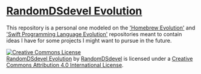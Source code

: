 # <a href="https://github.com/RandomDSdevel/RandomDSdevel-Evolution"><span xmlns:dct="http://purl.org/dc/terms/" property="dct:title">RandomDSdevel Evolution</span></a>

This repository is a personal one modeled on the ['Homebrew Evolution'](https://github.com/Homebrew/brew-evolution) and ['Swift Programming Language Evolution'](https://github.com/apple/swift-evolution) repositories meant to contain ideas I have for some projects I might want to pursue in the future.  

<a rel="license" href="http://creativecommons.org/licenses/by/4.0/"><img alt="Creative Commons License" style="border-width:0" src="https://i.creativecommons.org/l/by/4.0/88x31.png" /></a><br /><a href="https://github.com/RandomDSdevel/RandomDSdevel-Evolution"><span xmlns:dct="http://purl.org/dc/terms/" property="dct:title">RandomDSdevel Evolution</span></a> by <a rel="author" href="https://github.com/RandomDSdevel"><span xmlns:cc="http://creativecommons.org/ns#" property="cc:attributionName">RandomDSdevel</span></a> is licensed under a <a rel="license" href="http://creativecommons.org/licenses/by/4.0/">Creative Commons Attribution 4.0 International License</a>.
